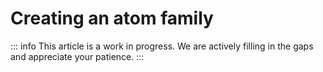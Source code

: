 # Creating an atom family

::: info
This article is a work in progress. We are actively filling in the gaps and appreciate your patience.
:::
